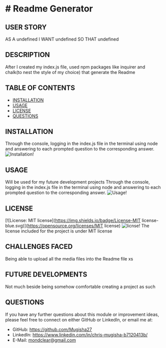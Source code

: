 # # Readme Generator
## USER STORY
AS A undefined
I WANT undefined
SO THAT undefined

## DESCRIPTION
After I created my index.js file, used npm packages like inquirer and chalk(to nest the style of my choice) that generate the Readme

## TABLE OF CONTENTS
- [INSTALLATION](#installation)
- [USAGE](#usage)
- [LICENSE](#license)
- [QUESTIONS](#questions)

## INSTALLATION
Through the console, logging in the index.js file in the terminal using node and answering to each prompted question to the corresponding answer.
![Installation!](img/Users/chrismugisha/Desktop/ReadmeGen/img/title.png)
    
## USAGE
Will be used for my future development projects
Through the console, logging in the index.js file in the terminal using node and answering to each prompted question to the corresponding answer.
![Usage!](img/Users/chrismugisha/Desktop/ReadmeGen/img/license.png)
    
## LICENSE
[![License: MIT license](https://img.shields.io/badge/License-MIT license-blue.svg)](https://opensource.org/licenses/MIT license)
![licnse!](img/Users/chrismugisha/Desktop/ReadmeGen/img/license.png)
The license included for the project is under MIT license

## CHALLENGES FACED
Being able to upload all the media files into the Readme file
xs
## FUTURE DEVELOPMENTS
Not much beside being somehow comfortable creating a project as such

## QUESTIONS
If you have any further questions about this module or improvement ideas, please feel free to connect on either GitHub or LinkedIn, or email me at:
* GitHub: https://github.com/Mugisha27
* LinkedIn: https://www.linkedin.com/in/chris-mugisha-b7120413b/
* E-Mail: mondclear@gmail.com
